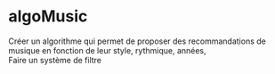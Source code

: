 # algoMusic
Créer un algorithme qui permet de proposer des recommandations de musique en fonction de leur style, rythmique, années,  
Faire un système de filtre 

